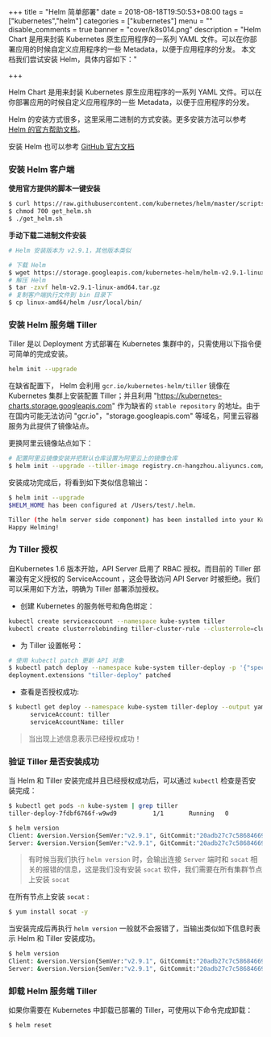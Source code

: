 +++
title = "Helm 简单部署"
date = 2018-08-18T19:50:53+08:00
tags = ["kubernetes","helm"]
categories = ["kubernetes"]
menu = ""
disable_comments = true
banner = "cover/k8s014.png"
description = "Helm Chart 是用来封装 Kubernetes 原生应用程序的一系列 YAML 文件。可以在你部署应用的时候自定义应用程序的一些 Metadata，以便于应用程序的分发。 本文档我们尝试安装 Helm，具体内容如下："

+++

Helm Chart 是用来封装 Kubernetes 原生应用程序的一系列 YAML 文件。可以在你部署应用的时候自定义应用程序的一些 Metadata，以便于应用程序的分发。

Helm 的安装方式很多，这里采用二进制的方式安装。更多安装方法可以参考 [Helm 的官方帮助文档](https://docs.helm.sh/)。

安装 Helm 也可以参考 [GitHub 官方文档](https://github.com/helm/helm/blob/master/docs/install.md)



### 安装 Helm 客户端

**使用官方提供的脚本一键安装**

```bash
$ curl https://raw.githubusercontent.com/kubernetes/helm/master/scripts/get > get_helm.sh
$ chmod 700 get_helm.sh
$ ./get_helm.sh
```

**手动下载二进制文件安装**

```bash
# Helm 安装版本为 v2.9.1，其他版本类似

# 下载 Helm
$ wget https://storage.googleapis.com/kubernetes-helm/helm-v2.9.1-linux-amd64.tar.gz
# 解压 Helm
$ tar -zxvf helm-v2.9.1-linux-amd64.tar.gz
# 复制客户端执行文件到 bin 目录下
$ cp linux-amd64/helm /usr/local/bin/
```



### 安装 Helm 服务端 Tiller

Tiller 是以 Deployment 方式部署在 Kubernetes 集群中的，只需使用以下指令便可简单的完成安装。 

```bash
helm init --upgrade
```

在缺省配置下， Helm 会利用 `gcr.io/kubernetes-helm/tiller`  镜像在 Kubernetes 集群上安装配置 Tiller；并且利用 "https://kubernetes-charts.storage.googleapis.com" 作为缺省的 `stable repository`  的地址。由于在国内可能无法访问 "gcr.io"，"storage.googleapis.com" 等域名，阿里云容器服务为此提供了镜像站点。

更换阿里云镜像站点如下：

```bash
# 配置阿里云镜像安装并把默认仓库设置为阿里云上的镜像仓库
$ helm init --upgrade --tiller-image registry.cn-hangzhou.aliyuncs.com/google_containers/tiller:v2.9.1 --stable-repo-url https://kubernetes.oss-cn-hangzhou.aliyuncs.com/charts
```

安装成功完成后，将看到如下类似信息输出： 

```bash
$ helm init --upgrade
$HELM_HOME has been configured at /Users/test/.helm.

Tiller (the helm server side component) has been installed into your Kubernetes Cluster.
Happy Helming!
```

 

### 为 Tiller 授权

自Kubernetes 1.6 版本开始，API Server 启用了 RBAC 授权。而目前的 Tiller 部署没有定义授权的 ServiceAccount ，这会导致访问 API Server 时被拒绝。我们可以采用如下方法，明确为 Tiller 部署添加授权。 

- 创建 Kubernetes 的服务帐号和角色绑定：

```bash
kubectl create serviceaccount --namespace kube-system tiller
kubectl create clusterrolebinding tiller-cluster-rule --clusterrole=cluster-admin --serviceaccount=kube-system:tiller
```

- 为 Tiller 设置帐号：

```bash
# 使用 kubectl patch 更新 API 对象
$ kubectl patch deploy --namespace kube-system tiller-deploy -p '{"spec":{"template":{"spec":{"serviceAccount":"tiller"}}}}'
deployment.extensions "tiller-deploy" patched
```

-  查看是否授权成功:

```bash
$ kubectl get deploy --namespace kube-system tiller-deploy --output yaml | grep serviceAccount
      serviceAccount: tiller
      serviceAccountName: tiller
```

> 当出现上述信息表示已经授权成功！



### 验证 Tiller 是否安装成功

当 Helm 和 Tiller 安装完成并且已经授权成功后，可以通过 `kubectl` 检查是否安装完成：

```bash
$ kubectl get pods -n kube-system | grep tiller
tiller-deploy-7fdbf6766f-w9wd9          1/1       Running   0          2d

$ helm version
Client: &version.Version{SemVer:"v2.9.1", GitCommit:"20adb27c7c5868466912eebdf6664e7390ebe710", GitTreeState:"clean"}
Server: &version.Version{SemVer:"v2.9.1", GitCommit:"20adb27c7c5868466912eebdf6664e7390ebe710", GitTreeState:"clean"}
```

> 有时候当我们执行 `helm version` 时，会输出连接 `Server` 端时和 `socat` 相关的报错的信息，这是我们没有安装 `socat` 软件，我们需要在所有集群节点上安装 `socat` 

在所有节点上安装 `socat` :

```bash
$ yum install socat -y
```

当安装完成后再执行 `helm version` 一般就不会报错了，当输出类似如下信息时表示 Helm 和 Tiller 安装成功。

```bash
$ helm version
Client: &version.Version{SemVer:"v2.9.1", GitCommit:"20adb27c7c5868466912eebdf6664e7390ebe710", GitTreeState:"clean"}
Server: &version.Version{SemVer:"v2.9.1", GitCommit:"20adb27c7c5868466912eebdf6664e7390ebe710", GitTreeState:"clean"}
```

 

### 卸载 Helm 服务端 Tiller

如果你需要在 Kubernetes 中卸载已部署的 Tiller，可使用以下命令完成卸载：

```bash
$ helm reset
```

